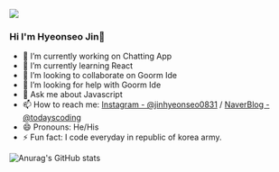 <a href="https://blog.naver.com/wlsgustj123" target="_blank"><img src="https://img.shields.io/badge/blog-3DDC84?style=flat-square&logo=Naver&logoColor=white"/></a>
### Hi I'm Hyeonseo Jin👋

- 🔭 I’m currently working on Chatting App
- 🌱 I’m currently learning React
- 👯 I’m looking to collaborate on Goorm Ide
- 🤔 I’m looking for help with Goorm Ide
- 💬 Ask me about Javascript
- 📫 How to reach me: [Instagram - @jinhyeonseo0831](https://www.instagram.com/jinhyeonseo0831) / [NaverBlog - @todayscoding](https://blog.naver.com/wlsgustj123)
- 😄 Pronouns: He/His
- ⚡ Fun fact: I code everyday in republic of korea army.

![Anurag's GitHub stats](https://github-readme-stats.vercel.app/api?username=todayscoding&show_icons=true&theme=radical)
